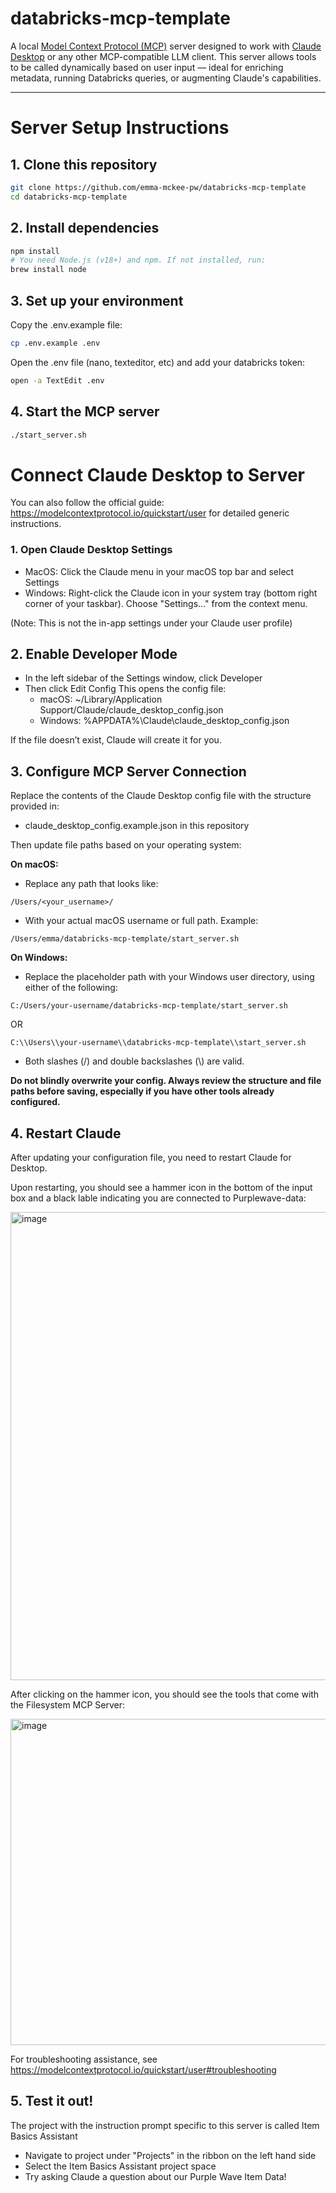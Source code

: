 # databricks-mcp-template

A local [Model Context Protocol (MCP)](https://modelcontext.org/) server designed to work with [Claude Desktop](https://www.anthropic.com/index/claude-desktop) or any other MCP-compatible LLM client. This server allows tools to be called dynamically based on user input — ideal for enriching metadata, running Databricks queries, or augmenting Claude's capabilities.

---

# Server Setup Instructions

## 1. Clone this repository

```bash
git clone https://github.com/emma-mckee-pw/databricks-mcp-template
cd databricks-mcp-template
```
## 2. Install dependencies
```bash
npm install
# You need Node.js (v18+) and npm. If not installed, run:
brew install node
```
## 3. Set up your environment
Copy the .env.example file:
```bash
cp .env.example .env
```
Open the .env file (nano, texteditor, etc) and add your databricks token:
```bash
open -a TextEdit .env
```
## 4. Start the MCP server
```bash
./start_server.sh
```
# Connect Claude Desktop to Server
You can also follow the official guide: https://modelcontextprotocol.io/quickstart/user for detailed generic instructions.
### 1. Open Claude Desktop Settings
  - MacOS: Click the Claude menu in your macOS top bar and select Settings
  - Windows: Right-click the Claude icon in your system tray (bottom right corner of your taskbar). Choose "Settings…" from the context menu.

(Note: This is not the in-app settings under your Claude user profile)

## 2. Enable Developer Mode
- In the left sidebar of the Settings window, click Developer
- Then click Edit Config
This opens the config file:
  - macOS: ~/Library/Application Support/Claude/claude_desktop_config.json
  - Windows: %APPDATA%\Claude\claude_desktop_config.json

If the file doesn’t exist, Claude will create it for you.

## 3. Configure MCP Server Connection
Replace the contents of the Claude Desktop config file with the structure provided in:
- claude_desktop_config.example.json in this repository

Then update file paths based on your operating system:

**On macOS:**
- Replace any path that looks like:
```
/Users/<your_username>/
```
- With your actual macOS username or full path.
Example:
```
/Users/emma/databricks-mcp-template/start_server.sh
```
**On Windows:**
- Replace the placeholder path with your Windows user directory, using either of the following:
```
C:/Users/your-username/databricks-mcp-template/start_server.sh
```
OR
```
C:\\Users\\your-username\\databricks-mcp-template\\start_server.sh
```
- Both slashes (/) and double backslashes (\\) are valid.

**Do not blindly overwrite your config. Always review the structure and file paths before saving, especially if you have other tools already configured.**

## 4. Restart Claude
After updating your configuration file, you need to restart Claude for Desktop.

Upon restarting, you should see a hammer icon in the bottom of the input box and a black lable indicating you are connected to Purplewave-data:

<img width="749" alt="image" src="https://github.com/user-attachments/assets/69d834cf-6c59-457e-9ce4-d1f624ae6f37" />

After clicking on the hammer icon, you should see the tools that come with the Filesystem MCP Server:

<img width="522" alt="image" src="https://github.com/user-attachments/assets/b58fdf0f-58af-44f0-b272-99c8565b6454" />

For troubleshooting assistance, see https://modelcontextprotocol.io/quickstart/user#troubleshooting

## 5. Test it out!
The project with the instruction prompt specific to this server is called Item Basics Assistant
- Navigate to project under "Projects" in the ribbon on the left hand side
- Select the Item Basics Assistant project space
- Try asking Claude a question about our Purple Wave Item Data! 

